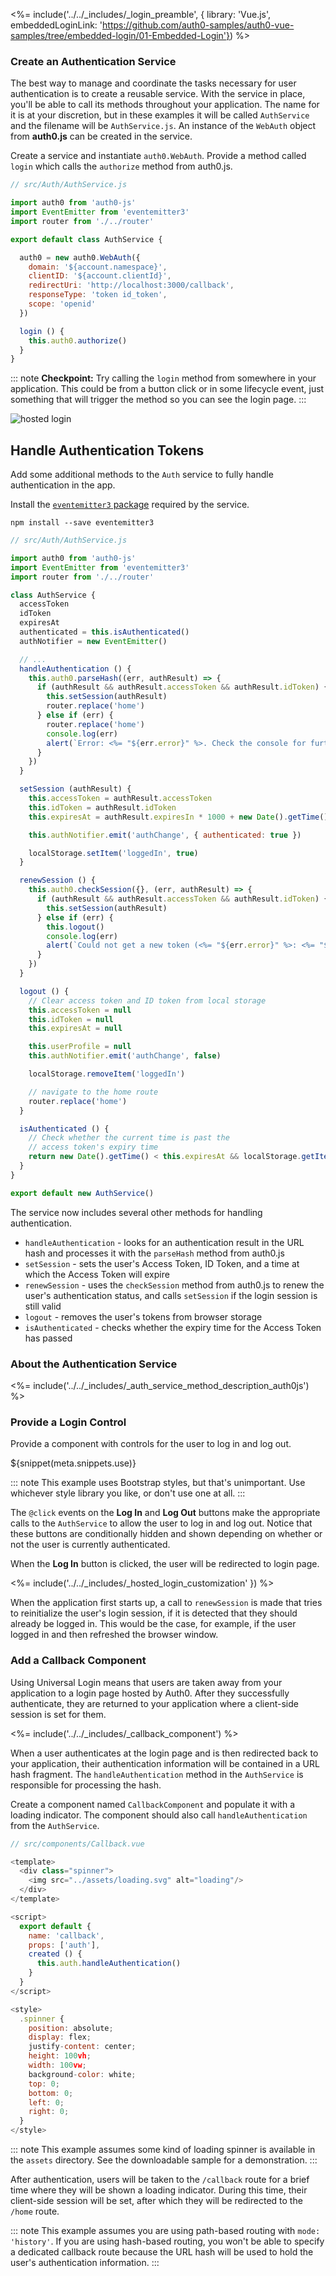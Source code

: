 <%= include('../../_includes/_login_preamble', { library: 'Vue.js', embeddedLoginLink: 'https://github.com/auth0-samples/auth0-vue-samples/tree/embedded-login/01-Embedded-Login'}) %>

### Create an Authentication Service

The best way to manage and coordinate the tasks necessary for user authentication is to create a reusable service. With the service in place, you'll be able to call its methods throughout your application. The name for it is at your discretion, but in these examples it will be called `AuthService` and the filename will be `AuthService.js`. An instance of the `WebAuth` object from **auth0.js** can be created in the service.

Create a service and instantiate `auth0.WebAuth`. Provide a method called `login` which calls the `authorize` method from auth0.js.

```js
// src/Auth/AuthService.js

import auth0 from 'auth0-js'
import EventEmitter from 'eventemitter3'
import router from './../router'

export default class AuthService {

  auth0 = new auth0.WebAuth({
    domain: '${account.namespace}',
    clientID: '${account.clientId}',
    redirectUri: 'http://localhost:3000/callback',
    responseType: 'token id_token',
    scope: 'openid'
  })

  login () {
    this.auth0.authorize()
  }
}
```

::: note
**Checkpoint:** Try calling the `login` method from somewhere in your application. This could be from a button click or in some lifecycle event, just something that will trigger the method so you can see the login page.
:::

![hosted login](/media/articles/web/hosted-login.png)

## Handle Authentication Tokens

Add some additional methods to the `Auth` service to fully handle authentication in the app.

Install the [`eventemitter3` package](https://github.com/primus/eventemitter3) required by the service.

`npm install --save eventemitter3`

```js
// src/Auth/AuthService.js

import auth0 from 'auth0-js'
import EventEmitter from 'eventemitter3'
import router from './../router'

class AuthService {
  accessToken
  idToken
  expiresAt
  authenticated = this.isAuthenticated()
  authNotifier = new EventEmitter()

  // ...
  handleAuthentication () {
    this.auth0.parseHash((err, authResult) => {
      if (authResult && authResult.accessToken && authResult.idToken) {
        this.setSession(authResult)
        router.replace('home')
      } else if (err) {
        router.replace('home')
        console.log(err)
        alert(`Error: <%= "${err.error}" %>. Check the console for further details.`)
      }
    })
  }

  setSession (authResult) {
    this.accessToken = authResult.accessToken
    this.idToken = authResult.idToken
    this.expiresAt = authResult.expiresIn * 1000 + new Date().getTime()

    this.authNotifier.emit('authChange', { authenticated: true })

    localStorage.setItem('loggedIn', true)
  }

  renewSession () {
    this.auth0.checkSession({}, (err, authResult) => {
      if (authResult && authResult.accessToken && authResult.idToken) {
        this.setSession(authResult)
      } else if (err) {
        this.logout()
        console.log(err)
        alert(`Could not get a new token (<%= "${err.error}" %>: <%= "${err.error_description}" %>).`)
      }
    })
  }

  logout () {
    // Clear access token and ID token from local storage
    this.accessToken = null
    this.idToken = null
    this.expiresAt = null

    this.userProfile = null
    this.authNotifier.emit('authChange', false)

    localStorage.removeItem('loggedIn')

    // navigate to the home route
    router.replace('home')
  }

  isAuthenticated () {
    // Check whether the current time is past the
    // access token's expiry time
    return new Date().getTime() < this.expiresAt && localStorage.getItem('loggedIn') === 'true'
  }
}

export default new AuthService()

```

The service now includes several other methods for handling authentication.

* `handleAuthentication` - looks for an authentication result in the URL hash and processes it with the `parseHash` method from auth0.js
* `setSession` - sets the user's Access Token, ID Token, and a time at which the Access Token will expire
* `renewSession` - uses the `checkSession` method from auth0.js to renew the user's authentication status, and calls `setSession` if the login session is still valid
* `logout` - removes the user's tokens from browser storage
* `isAuthenticated` - checks whether the expiry time for the Access Token has passed

### About the Authentication Service

<%= include('../../_includes/_auth_service_method_description_auth0js') %>

### Provide a Login Control

Provide a component with controls for the user to log in and log out.

${snippet(meta.snippets.use)}

::: note
This example uses Bootstrap styles, but that's unimportant. Use whichever style library you like, or don't use one at all.
:::

The `@click` events on the **Log In** and **Log Out** buttons make the appropriate calls to the `AuthService` to allow the user to log in and log out. Notice that these buttons are conditionally hidden and shown depending on whether or not the user is currently authenticated.

When the **Log In** button is clicked, the user will be redirected to login page.

<%= include('../../_includes/_hosted_login_customization' }) %>

When the application first starts up, a call to `renewSession` is made that tries to reinitialize the user's login session, if it is detected that they should already be logged in. This would be the case, for example, if the user logged in and then refreshed the browser window.

### Add a Callback Component

Using Universal Login means that users are taken away from your application to a login page hosted by Auth0. After they successfully authenticate, they are returned to your application where a client-side session is set for them.

<%= include('../../_includes/_callback_component') %>

When a user authenticates at the login page and is then redirected back to your application, their authentication information will be contained in a URL hash fragment. The `handleAuthentication` method in the `AuthService` is responsible for processing the hash.

Create a component named `CallbackComponent` and populate it with a loading indicator. The component should also call `handleAuthentication` from the `AuthService`.

```js
// src/components/Callback.vue

<template>
  <div class="spinner">
    <img src="../assets/loading.svg" alt="loading"/>
  </div>
</template>

<script>
  export default {
    name: 'callback',
    props: ['auth'],
    created () {
      this.auth.handleAuthentication()
    }
  }
</script>

<style>
  .spinner {
    position: absolute;
    display: flex;
    justify-content: center;
    height: 100vh;
    width: 100vw;
    background-color: white;
    top: 0;
    bottom: 0;
    left: 0;
    right: 0;
  }
</style>

```

::: note
This example assumes some kind of loading spinner is available in the `assets` directory. See the downloadable sample for a demonstration.
:::

After authentication, users will be taken to the `/callback` route for a brief time where they will be shown a loading indicator. During this time, their client-side session will be set, after which they will be redirected to the `/home` route.

::: note
This example assumes you are using path-based routing with `mode: 'history'`. If you are using hash-based routing, you won't be able to specify a dedicated callback route because the URL hash will be used to hold the user's authentication information.
:::
